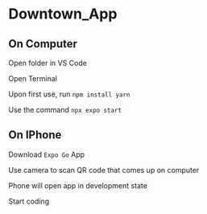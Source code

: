 # Downtown_App

## On Computer
Open folder in VS Code

Open Terminal

Upon first use, run ```npm install yarn```

Use the command ```npx expo start```

## On IPhone
Download ```Expo Go``` App

Use camera to scan QR code that comes up on computer

Phone will open app in development state

Start coding
